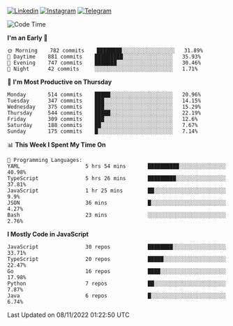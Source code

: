 [![Linkedin](https://img.shields.io/badge/-Archie-blue?style=flat-square&labelColor=gray&logo=Linkedin&logoColor=white&link=https://www.linkedin.com/in/archisdi)](https://www.linkedin.com/in/archisdi)
[![Instagram](https://img.shields.io/badge/-@archisdi-orange?style=flat-square&labelColor=gray&logo=Instagram&logoColor=white&link=https://www.instagram.com/archisdi)](https://www.instagram.com/archisdi)
[![Telegram](https://img.shields.io/badge/-aai-informational?style=flat-square&labelColor=gray&logo=telegram&logoColor=white&link=https://t.me/archisdi)](https://t.me/archisdi)

<!--START_SECTION:waka-->
![Code Time](http://img.shields.io/badge/Code%20Time-1%2C817%20hrs%2010%20mins-blue)

**I'm an Early 🐤** 

```text
🌞 Morning    782 commits    ████████░░░░░░░░░░░░░░░░░   31.89% 
🌆 Daytime    881 commits    █████████░░░░░░░░░░░░░░░░   35.93% 
🌃 Evening    747 commits    ███████░░░░░░░░░░░░░░░░░░   30.46% 
🌙 Night      42 commits     ░░░░░░░░░░░░░░░░░░░░░░░░░   1.71%

```
📅 **I'm Most Productive on Thursday** 

```text
Monday       514 commits    █████░░░░░░░░░░░░░░░░░░░░   20.96% 
Tuesday      347 commits    ███░░░░░░░░░░░░░░░░░░░░░░   14.15% 
Wednesday    375 commits    ███░░░░░░░░░░░░░░░░░░░░░░   15.29% 
Thursday     544 commits    █████░░░░░░░░░░░░░░░░░░░░   22.19% 
Friday       309 commits    ███░░░░░░░░░░░░░░░░░░░░░░   12.6% 
Saturday     188 commits    ██░░░░░░░░░░░░░░░░░░░░░░░   7.67% 
Sunday       175 commits    █░░░░░░░░░░░░░░░░░░░░░░░░   7.14%

```


📊 **This Week I Spent My Time On** 

```text
💬 Programming Languages: 
YAML                     5 hrs 54 mins       ██████████░░░░░░░░░░░░░░░   40.98% 
TypeScript               5 hrs 26 mins       █████████░░░░░░░░░░░░░░░░   37.81% 
JavaScript               1 hr 25 mins        ██░░░░░░░░░░░░░░░░░░░░░░░   9.9% 
JSON                     36 mins             █░░░░░░░░░░░░░░░░░░░░░░░░   4.27% 
Bash                     23 mins             ░░░░░░░░░░░░░░░░░░░░░░░░░   2.76%

```

**I Mostly Code in JavaScript** 

```text
JavaScript               30 repos            ████████░░░░░░░░░░░░░░░░░   33.71% 
TypeScript               20 repos            █████░░░░░░░░░░░░░░░░░░░░   22.47% 
Go                       16 repos            ████░░░░░░░░░░░░░░░░░░░░░   17.98% 
Python                   7 repos             ██░░░░░░░░░░░░░░░░░░░░░░░   7.87% 
Java                     6 repos             █░░░░░░░░░░░░░░░░░░░░░░░░   6.74%

```



 Last Updated on 08/11/2022 01:22:50 UTC
<!--END_SECTION:waka-->